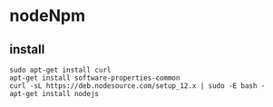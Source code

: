 # nodeNpm

## install

```
sudo apt-get install curl 
apt-get install software-properties-common
curl -sL https://deb.nodesource.com/setup_12.x | sudo -E bash -
apt-get install nodejs
```



